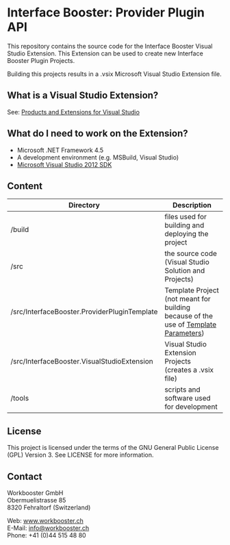 Interface Booster: Provider Plugin API
===================================

This repository contains the source code for the Interface Booster Visual Studio Extension. This Extension can be used to create new Interface Booster Plugin Projects.

Building this projects results in a .vsix Microsoft Visual Studio Extension file.

## What is a Visual Studio Extension?

See: [Products and Extensions for Visual Studio](https://visualstudiogallery.msdn.microsoft.com/)

## What do I need to work on the Extension?

* Microsoft .NET Framework 4.5
* A development environment (e.g. MSBuild, Visual Studio)
* [Microsoft Visual Studio 2012 SDK](https://www.microsoft.com/en-us/download/details.aspx?id=30668)

## Content

Directory | Description
----------| -------------
/build | files used for building and deploying the project
/src | the source code (Visual Studio Solution and Projects)
/src/InterfaceBooster.ProviderPluginTemplate | Template Project (not meant for building because of the use of [Template Parameters](https://msdn.microsoft.com/en-us/library/eehb4faa.aspx))
/src/InterfaceBooster.VisualStudioExtension | Visual Studio Extension Projects (creates a .vsix file)
/tools | scripts and software used for development

## License

This project is licensed under the terms of the GNU General Public License (GPL) Version 3. See LICENSE for more information.

## Contact

Workbooster GmbH<br/>
Obermuelistrasse 85<br/>
8320 Fehraltorf (Switzerland)<br/>

Web: www.workbooster.ch<br/>
E-Mail: info@workbooster.ch<br/>
Phone: +41 (0)44 515 48 80<br/>